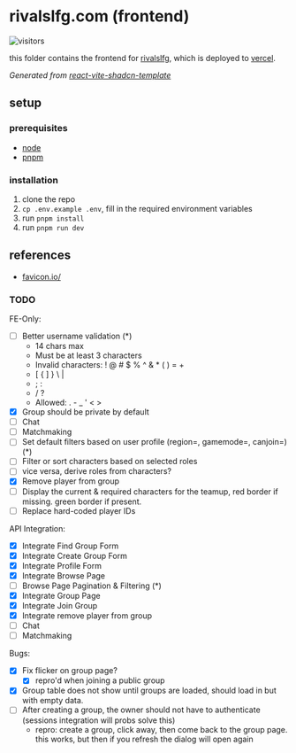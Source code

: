 # rivalslfg.com (frontend)

![visitors](https://img.shields.io/endpoint?url=https://vu-mi.com/api/v1/views?id=jcserv/rivalslfg.com/frontend)

this folder contains the frontend for [rivalslfg](https://rivalslfg.vercel.app/), which is deployed to [vercel](https://vercel.com).

_Generated from [react-vite-shadcn-template](https://github.com/jcserv/react-vite-shadcn-template)_

## setup

### prerequisites

- [node](https://nodejs.org/en)
- [pnpm](https://pnpm.io/installation)

### installation

1. clone the repo
2. `cp .env.example .env`, fill in the required environment variables
3. run `pnpm install`
4. run `pnpm run dev`

## references

- [favicon.io/](https://favicon.io/)

### TODO

FE-Only:

- [ ] Better username validation (\*)
  - 14 chars max
  - Must be at least 3 characters
  - Invalid characters: ! @ # $ % ^ & \* ( ) = +
  - [ { ] } \ |
  - ; :
  - / ?
  - Allowed: . - \_ ' < >
- [x] Group should be private by default
- [ ] Chat
- [ ] Matchmaking
- [ ] Set default filters based on user profile (region=, gamemode=, canjoin=) (\*)
- [ ] Filter or sort characters based on selected roles
- [ ] vice versa, derive roles from characters?
- [x] Remove player from group
- [ ] Display the current & required characters for the teamup, red border if missing. green border if present.
- [ ] Replace hard-coded player IDs

API Integration:

- [x] Integrate Find Group Form
- [x] Integrate Create Group Form
- [x] Integrate Profile Form
- [x] Integrate Browse Page
- [ ] Browse Page Pagination & Filtering (\*)
- [x] Integrate Group Page
- [x] Integrate Join Group
- [x] Integrate remove player from group
- [ ] Chat
- [ ] Matchmaking

Bugs:

- [x] Fix flicker on group page?
  - [x] repro'd when joining a public group
- [x] Group table does not show until groups are loaded, should load in but with empty data.
- [ ] After creating a group, the owner should not have to authenticate (sessions integration will probs solve this)
  - repro: create a group, click away, then come back to the group page. this works, but then if you refresh the dialog will open again
